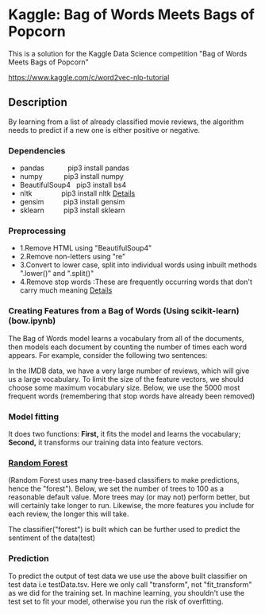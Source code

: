 # Kaggle: Bag of Words Meets Bags of Popcorn
This is a solution for the Kaggle Data Science competition "Bag of Words Meets Bags of Popcorn"

https://www.kaggle.com/c/word2vec-nlp-tutorial

## Description
By learning from a list of already classified movie reviews, the algorithm needs to predict if a new one is either positive or 
negative. 

### Dependencies
- pandas &nbsp; &nbsp;&nbsp; &nbsp; &nbsp; &nbsp; pip3 install pandas
- numpy &nbsp; &nbsp; &nbsp; &nbsp; &nbsp;&nbsp;pip3 install numpy
- BeautifulSoup4 &nbsp; pip3 install bs4
- nltk &nbsp; &nbsp; &nbsp;&nbsp; &nbsp;&nbsp; &nbsp; &nbsp; pip3 install nltk [Details](http://www.nltk.org/install.html)
- gensim &nbsp; &nbsp;&nbsp; &nbsp; &nbsp; pip3 install gensim
- sklearn &nbsp; &nbsp;&nbsp; &nbsp; &nbsp; pip3 install sklearn


### Preprocessing

- 1.Remove HTML using "BeautifulSoup4"
- 2.Remove non-letters using "re" 
- 3.Convert to lower case, split into individual words using inbuilt methods ".lower()" and ".split()"
- 4.Remove stop words :These are frequently occurring words that don't carry much meaning [Details](https://en.wikipedia.org/wiki/Stop_words)

### Creating Features from a Bag of Words (Using scikit-learn) (bow.ipynb)

The Bag of Words model learns a vocabulary from all of the documents, then models each document by counting the number of times 
each word appears. For example, consider the following two sentences:

In the IMDB data, we have a very large number of reviews, which will give us a large vocabulary. To limit the size of the feature
vectors, we should choose some maximum vocabulary size. Below, we use the 5000 most frequent words 
(remembering that stop words have already been removed)

### Model fitting

It does two functions: 
**First,** it fits the model and learns the vocabulary; 
**Second,** it transforms our training data into feature vectors.


### [Random Forest](http://scikit-learn.org/stable/modules/generated/sklearn.ensemble.RandomForestClassifier.html)

(Random Forest uses many tree-based classifiers to make predictions, hence the "forest"). Below, we set the number of trees to 100 as a reasonable default value. More trees may (or may not) perform better, but will certainly take longer to run. Likewise, the more features you include for each review, the longer this will take.

The classifier("forest") is built which can be further used to predict the sentiment of the data(test)

### Prediction

To predict the output of test data we use use the above built classifier on test data i.e testData.tsv. Here we only call 
"transform", not "fit_transform" as we did for the training set. In machine learning, you shouldn't use the test set to fit your
model, otherwise you run the risk of overfitting. 



